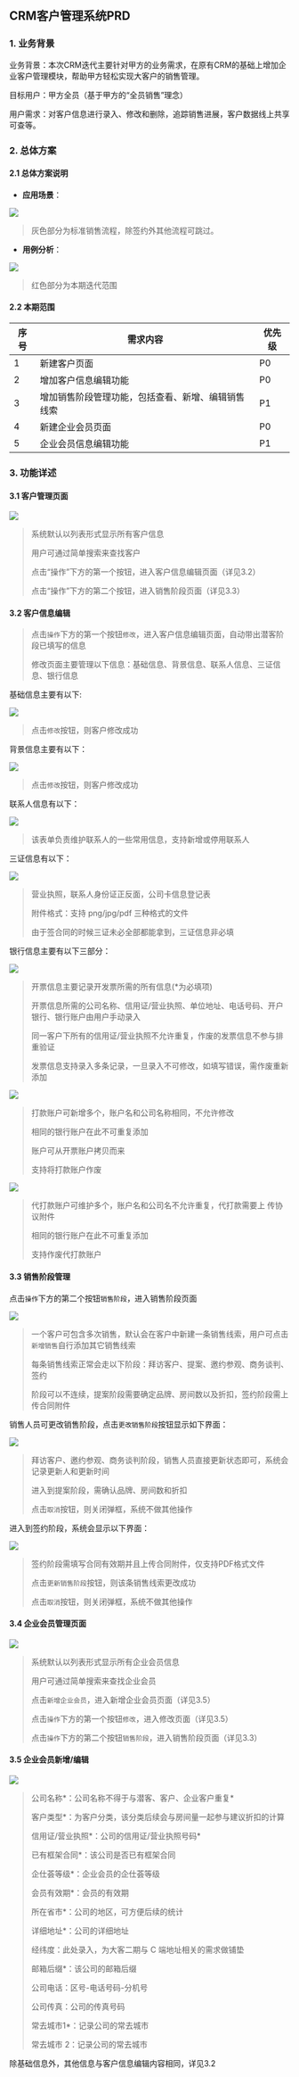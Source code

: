 ## CRM客户管理系统PRD

### 1. 业务背景

业务背景：本次CRM迭代主要针对甲方的业务需求，在原有CRM的基础上增加企业客户管理模块，帮助甲方轻松实现大客户的销售管理。

目标用户：甲方全员（基于甲方的“全员销售”理念）

用户需求：对客户信息进行录入、修改和删除，追踪销售进展，客户数据线上共享可查等。


### 2. 总体方案

#### 2.1 总体方案说明

- **应用场景**：

<img src="https://github.com/zzyylliu/CRM-/blob/master/images/%E6%97%B6%E5%BA%8F%E5%9B%BE.png">

> 灰色部分为标准销售流程，除签约外其他流程可跳过。

- **用例分析**：

<img src="https://github.com/zzyylliu/CRM-/blob/master/images/%E7%94%A8%E4%BE%8B%E5%9B%BE.png">

> 红色部分为本期迭代范围

#### 2.2 本期范围

| 序号 | 需求内容                                                  | 优先级        |
| ---------- | ---------------------------------------------------------------- | -------------------- |
| 1    | 新建客户页面                                       | P0     |
| 2    | 增加客户信息编辑功能                               | P0     |
| 3    | 增加销售阶段管理功能，包括查看、新增、编辑销售线索 | P1     |
| 4    | 新建企业会员页面                                   | P0     |
| 5    | 企业会员信息编辑功能                               | P1     |



### 3. 功能详述

#### 3.1 客户管理页面

<img src="https://github.com/zzyylliu/CRM-/blob/master/images/%E5%AE%A2%E6%88%B7%E9%A1%B5%E9%9D%A2.png">

> 系统默认以列表形式显示所有客户信息
>
> 用户可通过简单搜索来查找客户
>
> 点击“操作”下方的第一个按钮，进入客户信息编辑页面（详见3.2）
>
> 点击“操作”下方的第二个按钮，进入销售阶段页面（详见3.3）



#### 3.2 客户信息编辑

> 点击`操作`下方的第一个按钮`修改`，进入客户信息编辑页面，自动带出潜客阶段已填写的信息
>
> 修改页面主要管理以下信息：基础信息、背景信息、联系人信息、三证信息、银行信息
>
基础信息主要有以下:

<img src="https://github.com/zzyylliu/CRM-/blob/master/images/%E5%9F%BA%E7%A1%80%E4%BF%A1%E6%81%AF.png">

> 点击`修改`按钮，则客户修改成功

背景信息主要有以下：

<img src="https://github.com/zzyylliu/CRM-/blob/master/images/%E8%83%8C%E6%99%AF%E4%BF%A1%E6%81%AF.png">

> 点击`修改`按钮，则客户修改成功

联系人信息有以下：

<img src="https://github.com/zzyylliu/CRM-/blob/master/images/%E8%81%94%E7%B3%BB%E4%BA%BA%E4%BF%A1%E6%81%AF.png">

> 该表单负责维护联系人的一些常用信息，支持新增或停用联系人

三证信息有以下：

<img src="https://github.com/zzyylliu/CRM-/blob/master/images/%E4%B8%89%E8%AF%81%E4%BF%A1%E6%81%AF.png">

> 营业执照，联系人身份证正反面，公司卡信息登记表
>
> 附件格式：支持 png/jpg/pdf 三种格式的文件
>
> 由于签合同的时候三证未必全部都能拿到，三证信息非必填

银行信息主要有以下三部分：

<img src="https://github.com/zzyylliu/CRM-/blob/master/images/%E5%BC%80%E7%A5%A8%E4%BF%A1%E6%81%AF.png">

>  开票信息主要记录开发票所需的所有信息(*为必填项)
>
> 开票信息所需的公司名称、信用证/营业执照、单位地址、电话号码、开户银行、银行账户由用户手动录入
>
> 同一客户下所有的信用证/营业执照不允许重复，作废的发票信息不参与排重验证
>
> 发票信息支持录入多条记录，一旦录入不可修改，如填写错误，需作废重新添加

<img src="https://github.com/zzyylliu/CRM-/blob/master/images/%E6%89%93%E6%AC%BE%E8%B4%A6%E6%88%B7.png">

> 打款账户可新增多个，账户名和公司名称相同，不允许修改
>
> 相同的银行账户在此不可重复添加
>
> 账户可从开票账户拷贝而来
>
> 支持将打款账户作废

<img src="https://github.com/zzyylliu/CRM-/blob/master/images/%E4%BB%A3%E6%89%93%E6%AC%BE%E8%B4%A6%E6%88%B7.png">

> 代打款账户可维护多个，账户名和公司名不允许重复，代打款需要上 传协议附件
>
> 相同的银行账户在此不可重复添加
>
> 支持作废代打款账户



#### 3.3 销售阶段管理

点击`操作`下方的第二个按钮`销售阶段`，进入销售阶段页面

<img src="https://github.com/zzyylliu/CRM-/blob/master/images/%E9%94%80%E5%94%AE%E9%98%B6%E6%AE%B5%E9%A1%B5%E9%9D%A2.png">

> 一个客户可包含多次销售，默认会在客户中新建一条销售线索，用户可点击`新增销售`自行添加其它销售线索
>
> 每条销售线索正常会走以下阶段：拜访客户、提案、邀约参观、商务谈判、签约
>
> 阶段可以不连续，提案阶段需要确定品牌、房间数以及折扣，签约阶段需上传合同附件

销售人员可更改销售阶段，点击`更改销售阶段`按钮显示如下界面：

<img src="https://github.com/zzyylliu/CRM-/blob/master/images/%E6%8B%9C%E8%AE%BF%E9%98%B6%E6%AE%B5.png">

> 拜访客户、邀约参观、商务谈判阶段，销售人员直接更新状态即可，系统会记录更新人和更新时间
>
> 进入到提案阶段，需确认品牌、房间数和折扣
>
> 点击`取消`按钮，则关闭弹框，系统不做其他操作


进入到签约阶段，系统会显示以下界面：

<img src="https://github.com/zzyylliu/CRM-/blob/master/images/%E7%AD%BE%E7%BA%A6%E9%98%B6%E6%AE%B5.png">

> 签约阶段需填写合同有效期并且上传合同附件，仅支持PDF格式文件
>
> 点击`更新销售阶段`按钮，则该条销售线索更改成功
>
> 点击`取消`按钮，则关闭弹框，系统不做其他操作



#### 3.4 企业会员管理页面

<img src="https://github.com/zzyylliu/CRM-/blob/master/images/%E4%BC%81%E4%B8%9A%E4%BC%9A%E5%91%98%E9%A1%B5%E9%9D%A2.png">

> 系统默认以列表形式显示所有企业会员信息
>
> 用户可通过简单搜索来查找企业会员
>
> 点击`新增企业会员`，进入新增企业会员页面（详见3.5）
>
> 点击`操作`下方的第一个按钮`修改`，进入修改页面（详见3.5）
>
>点击`操作`下方的第二个按钮`销售阶段`，进入销售阶段页面（详见3.3）



#### 3.5 企业会员新增/编辑

<img src="https://github.com/zzyylliu/CRM-/blob/master/images/%E4%BC%81%E4%B8%9A%E4%BC%9A%E5%91%98%E5%9F%BA%E7%A1%80%E4%BF%A1%E6%81%AF.png">

> 公司名称*：公司名称不得于与潜客、客户、企业客户重复*
>
> 客户类型*：为客户分类，该分类后续会与房间量一起参与建议折扣的计算
>
> 信用证/营业执照*：公司的信用证/营业执照号码*
>
> 已有框架合同*：该公司是否已有框架合同
>
> 企仕荟等级*：企业会员的企仕荟等级
>
> 会员有效期*：会员的有效期
>
> 所在省市*：公司的地区，可方便后续的统计
>
> 详细地址*：公司的详细地址
>
> 经纬度：此处录入，为大客二期与 C 端地址相关的需求做铺垫
>
> 邮箱后缀*：该公司的邮箱后缀
>
> 公司电话：区号-电话号码-分机号
>
> 公司传真：公司的传真号码
>
> 常去城市1*：记录公司的常去城市
>
> 常去城市 2：记录公司的常去城市

除基础信息外，其他信息与客户信息编辑内容相同，详见3.2
